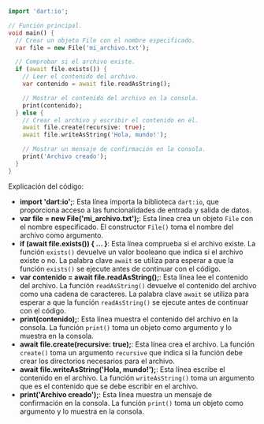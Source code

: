 ```dart
import 'dart:io';

// Función principal.
void main() {
  // Crear un objeto File con el nombre especificado.
  var file = new File('mi_archivo.txt');

  // Comprobar si el archivo existe.
  if (await file.exists()) {
    // Leer el contenido del archivo.
    var contenido = await file.readAsString();

    // Mostrar el contenido del archivo en la consola.
    print(contenido);
  } else {
    // Crear el archivo y escribir el contenido en él.
    await file.create(recursive: true);
    await file.writeAsString('Hola, mundo!');

    // Mostrar un mensaje de confirmación en la consola.
    print('Archivo creado');
  }
}
```

Explicación del código:

* **import 'dart:io';**: Esta línea importa la biblioteca `dart:io`, que proporciona acceso a las funcionalidades de entrada y salida de datos.
* **var file = new File('mi_archivo.txt');**: Esta línea crea un objeto `File` con el nombre especificado. El constructor `File()` toma el nombre del archivo como argumento.
* **if (await file.exists()) { ... }**: Esta línea comprueba si el archivo existe. La función `exists()` devuelve un valor booleano que indica si el archivo existe o no. La palabra clave `await` se utiliza para esperar a que la función `exists()` se ejecute antes de continuar con el código.
* **var contenido = await file.readAsString();**: Esta línea lee el contenido del archivo. La función `readAsString()` devuelve el contenido del archivo como una cadena de caracteres. La palabra clave `await` se utiliza para esperar a que la función `readAsString()` se ejecute antes de continuar con el código.
* **print(contenido);**: Esta línea muestra el contenido del archivo en la consola. La función `print()` toma un objeto como argumento y lo muestra en la consola.
* **await file.create(recursive: true);**: Esta línea crea el archivo. La función `create()` toma un argumento `recursive` que indica si la función debe crear los directorios necesarios para el archivo.
* **await file.writeAsString('Hola, mundo!');**: Esta línea escribe el contenido en el archivo. La función `writeAsString()` toma un argumento que es el contenido que se debe escribir en el archivo.
* **print('Archivo creado');**: Esta línea muestra un mensaje de confirmación en la consola. La función `print()` toma un objeto como argumento y lo muestra en la consola.